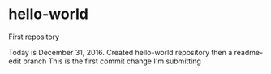 # hello-world
First repository

Today is December 31, 2016. 
Created hello-world repository then a readme-edit branch
This is the first commit change I'm submitting
